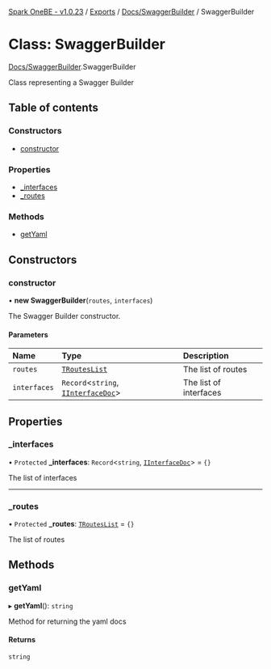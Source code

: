 [Spark OneBE - v1.0.23](../README.md) / [Exports](../modules.md) / [Docs/SwaggerBuilder](../modules/Docs_SwaggerBuilder.md) / SwaggerBuilder

# Class: SwaggerBuilder

[Docs/SwaggerBuilder](../modules/Docs_SwaggerBuilder.md).SwaggerBuilder

Class representing a Swagger Builder

## Table of contents

### Constructors

- [constructor](Docs_SwaggerBuilder.SwaggerBuilder.md#constructor)

### Properties

- [\_interfaces](Docs_SwaggerBuilder.SwaggerBuilder.md#_interfaces)
- [\_routes](Docs_SwaggerBuilder.SwaggerBuilder.md#_routes)

### Methods

- [getYaml](Docs_SwaggerBuilder.SwaggerBuilder.md#getyaml)

## Constructors

### constructor

• **new SwaggerBuilder**(`routes`, `interfaces`)

The Swagger Builder constructor.

#### Parameters

| Name | Type | Description |
| :------ | :------ | :------ |
| `routes` | [`TRoutesList`](../modules/Docs_DocsInterfaces.md#trouteslist) | The list of routes |
| `interfaces` | `Record`<`string`, [`IInterfaceDoc`](../interfaces/Docs_DocsInterfaces.IInterfaceDoc.md)\> | The list of interfaces |

## Properties

### \_interfaces

• `Protected` **\_interfaces**: `Record`<`string`, [`IInterfaceDoc`](../interfaces/Docs_DocsInterfaces.IInterfaceDoc.md)\> = `{}`

The list of interfaces

___

### \_routes

• `Protected` **\_routes**: [`TRoutesList`](../modules/Docs_DocsInterfaces.md#trouteslist) = `{}`

The list of routes

## Methods

### getYaml

▸ **getYaml**(): `string`

Method for returning the yaml docs

#### Returns

`string`
